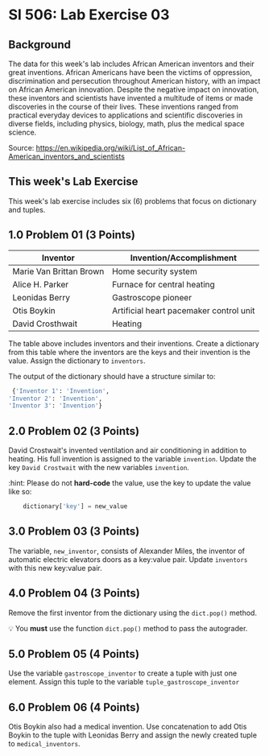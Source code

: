 
# SI 506: Lab Exercise 03

## Background

The data for this week's lab includes African American inventors and their great inventions. African Americans have been the victims of oppression, discrimination and persecution throughout American history, with an impact on African American innovation. Despite the negative impact on innovation, these inventors and scientists have invented a multitude of items or made discoveries in the course of their lives. These inventions ranged from practical everyday devices to applications and scientific discoveries in diverse fields, including physics, biology, math, plus the medical space science.

Source: https://en.wikipedia.org/wiki/List_of_African-American_inventors_and_scientists

## This week's Lab Exercise

This week's lab exercise includes six (6) problems that focus on dictionary and tuples.

## 1.0 Problem 01 (3 Points)

| Inventor | Invention/Accomplishment |
|--------------|---------------------------|
| Marie Van Brittan Brown | Home security system|
| Alice H. Parker | Furnace for central heating |
| Leonidas Berry | Gastroscope pioneer |
| Otis Boykin | Artificial heart pacemaker control unit |
| David Crosthwait | Heating |

The table above includes inventors and their inventions. Create a dictionary from this table where the inventors are the keys and their invention is the value. Assign the dictionary to `inventors`.

The output of the dictionary should have a structure similar to:

```python
 {'Inventor 1': 'Invention',
'Inventor 2': 'Invention',
'Inventor 3': 'Invention'}
```

## 2.0 Problem 02 (3 Points)

David Crostwait's invented ventilation and air conditioning in addition to heating. His full invention is assigned to the variable `invention`. Update the key `David Crostwait` with the new variables `invention`.

:hint: Please do not **hard-code** the value, use the key to update the value like so:

```python
    dictionary['key'] = new_value
```

## 3.0 Problem 03 (3 Points)

The variable, `new_inventor`, consists of Alexander Miles, the inventor of automatic electric elevators doors as a key:value pair. Update `inventors` with this new key:value pair.

## 4.0 Problem 04 (3 Points)

Remove the first inventor from the dictionary using the `dict.pop()` method.

:bulb: You __must__ use the function `dict.pop()` method to pass the autograder.

## 5.0 Problem 05 (4 Points)

Use the variable `gastroscope_inventor` to create a tuple with just one element. Assign this tuple to the variable `tuple_gastroscope_inventor`

## 6.0 Problem 06 (4 Points)

Otis Boykin also had a medical invention. Use concatenation to add Otis Boykin to the tuple with Leonidas Berry and assign the newly created tuple to `medical_inventors`.